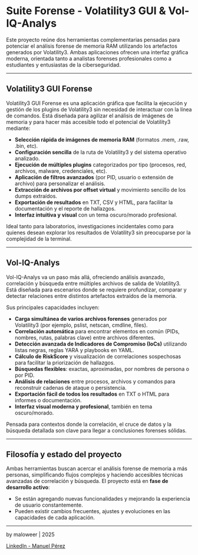 # Suite Forense - Volatility3 GUI & Vol-IQ-Analys

Este proyecto reúne dos herramientas complementarias pensadas para potenciar el análisis forense de memoria RAM utilizando los artefactos generados por Volatility3. Ambas aplicaciones ofrecen una interfaz gráfica moderna, orientada tanto a analistas forenses profesionales como a estudiantes y entusiastas de la ciberseguridad.

---

## Volatility3 GUI Forense

Volatility3 GUI Forense es una aplicación gráfica que facilita la ejecución y gestión de los plugins de Volatility3 sin necesidad de interactuar con la línea de comandos. Está diseñada para agilizar el análisis de imágenes de memoria y para hacer más accesible todo el potencial de Volatility3 mediante:

- **Selección rápida de imágenes de memoria RAM** (formatos .mem, .raw, .bin, etc).
- **Configuración sencilla** de la ruta de Volatility3 y del sistema operativo analizado.
- **Ejecución de múltiples plugins** categorizados por tipo (procesos, red, archivos, malware, credenciales, etc).
- **Aplicación de filtros avanzados** (por PID, usuario o extensión de archivo) para personalizar el análisis.
- **Extracción de archivos por offset virtual** y movimiento sencillo de los dumps extraídos.
- **Exportación de resultados** en TXT, CSV y HTML, para facilitar la documentación y el reporte de hallazgos.
- **Interfaz intuitiva y visual** con un tema oscuro/morado profesional.

Ideal tanto para laboratorios, investigaciones incidentales como para quienes desean explorar los resultados de Volatility3 sin preocuparse por la complejidad de la terminal.

---

## Vol-IQ-Analys

Vol-IQ-Analys va un paso más allá, ofreciendo análisis avanzado, correlación y búsqueda entre múltiples archivos de salida de Volatility3. Está diseñada para escenarios donde se requiere profundizar, comparar y detectar relaciones entre distintos artefactos extraídos de la memoria.

Sus principales capacidades incluyen:

- **Carga simultánea de varios archivos forenses** generados por Volatility3 (por ejemplo, pslist, netscan, cmdline, files).
- **Correlación automática** para encontrar elementos en común (PIDs, nombres, rutas, palabras clave) entre archivos diferentes.
- **Detección avanzada de Indicadores de Compromiso (IoCs)** utilizando listas negras, reglas YARA y playbooks en YAML.
- **Cálculo de RiskScore** y visualización de correlaciones sospechosas para facilitar la priorización de hallazgos.
- **Búsquedas flexibles**: exactas, aproximadas, por nombres de persona o por PID.
- **Análisis de relaciones** entre procesos, archivos y comandos para reconstruir cadenas de ataque o persistencia.
- **Exportación fácil de todos los resultados** en TXT o HTML para informes o documentación.
- **Interfaz visual moderna y profesional**, también en tema oscuro/morado.

Pensada para contextos donde la correlación, el cruce de datos y la búsqueda detallada son clave para llegar a conclusiones forenses sólidas.

---

## Filosofía y estado del proyecto

Ambas herramientas buscan acercar el análisis forense de memoria a más personas, simplificando flujos complejos y haciendo accesibles técnicas avanzadas de correlación y búsqueda. El proyecto está en **fase de desarrollo activo**:  
- Se están agregando nuevas funcionalidades y mejorando la experiencia de usuario constantemente.  
- Pueden existir cambios frecuentes, ajustes y evoluciones en las capacidades de cada aplicación.

---

by maloweer | 2025

[LinkedIn - Manuel Pérez](https://www.linkedin.com/in/manuel-perez-ba7b432a0)
